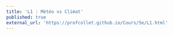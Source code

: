 ```yaml
---
title: 'L1 : Météo vs Climat'
published: true
external_url: 'https://profcollet.github.io/Cours/5e/L1.html'
---
```


